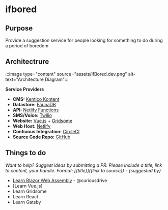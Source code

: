 # ifbored

## Purpose 
Provide a suggestion service for people looking for something to do during a period of boredom

## Architectrure
:::image type="content" source="assets/ifBored.dev.png" alt-text="Architecture Diagram":::

**Service Providers**
- **CMS:** [Kentico Kontent](https://kontent.ai)
- **Datastore:** [FaunaDB]()
- **API:** [Netlify Functions]()
- **SMS/Voice:** [Twilio](https://twilio.com)
- **Website:** [Vue.js]() + [Gridsome]()
- **Web Host:** [Netlify](https://netlify.com)
- **Contiuous Integration:** [CircleCI](https://circleci.com)
- **Source Code Repo:** [GitHub](https://github.com)


## Things to do
_Want to help? Suggest ideas by submitting a PR. Please include a title, link to content, your handle._
_Format: [{title}]({link to source}) - {suggested by}_

- [Learn Blazor Web Assembly](https://dotnet.microsoft.com/apps/aspnet/web-apps/blazor) - @curiousdrive
- [Learn Vue.js]
- Learn Gridsome
- Learn React
- Learn Gatsby

